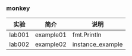 ### monkey

|实验|简介|说明|
|---|---|---|
|lab001|example01|fmt.Println|
|lab002|example02|instance_example|